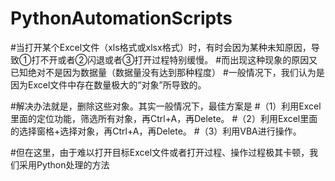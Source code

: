 # PythonAutomationScripts

#当打开某个Excel文件（xls格式或xlsx格式）时，有时会因为某种未知原因，导致①打不开或者②闪退或者③打开过程特别缓慢。
#而出现这种现象的原因又已知绝对不是因为数据量（数据量没有达到那种程度）
#一般情况下，我们认为是因为Excel文件中存在数量极大的“对象”所导致的。

#解决办法就是，删除这些对象。其实一般情况下，最佳方案是
#（1）利用Excel里面的定位功能，筛选所有对象，再Ctrl+A，再Delete。
#（2）利用Excel里面的选择窗格+选择对象，再Ctrl+A，再Delete。
#（3）利用VBA进行操作。

#但在这里，由于难以打开目标Excel文件或者打开过程、操作过程极其卡顿，我们采用Python处理的方法
